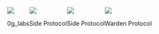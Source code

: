 <div style="display: flex; flex-direction: row;">
    <div style="display: flex; flex-direction: column;">
        <img src="https://pbs.twimg.com/profile_images/1762204546913468416/KBZhJfhC_bigger.jpg">
        <p>0g_labs</p>
    </div>
    <div style="display: flex; flex-direction: column;">
        <img src="https://pbs.twimg.com/profile_images/1666366346492542977/ywO_kmkx_200x200.jpg">
        <p>Side Protocol</p>
    </div>
    <div style="display: flex; flex-direction: column;">
        <img src="https://pbs.twimg.com/profile_images/1666366346492542977/ywO_kmkx_200x200.jpg">
        <p>Side Protocol</p>
    </div>
    <div style="display: flex; flex-direction: column;">
        <img src="https://pbs.twimg.com/profile_images/1797575442385235969/aY0Qhzjs_200x200.jpg">
        <p>Warden Protocol</p>
    </div>
</div>
